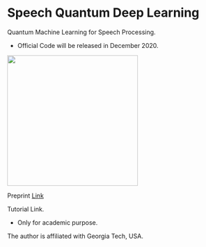 # Speech Quantum Deep Learning
Quantum Machine Learning for Speech Processing.

- Official Code will be released in December 2020. 

<img src="https://github.com/huckiyang/speech_quantum_dl/blob/main/demo.png" width="300">


Preprint [Link](https://arxiv.org/abs/2010.13309)

Tutorial Link.


- Only for academic purpose. 

The author is affiliated with Georgia Tech, USA.



